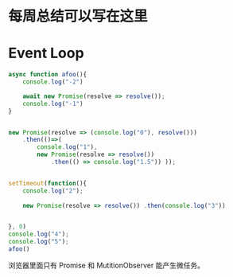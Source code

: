 # 每周总结可以写在这里

# Event Loop

```js
async function afoo(){
    console.log("-2")

    await new Promise(resolve => resolve());
    console.log("-1")
}


new Promise(resolve => (console.log("0"), resolve()))
    .then(()=>(
        console.log("1"), 
        new Promise(resolve => resolve())
            .then(() => console.log("1.5")) ));


setTimeout(function(){
    console.log("2");
    
    new Promise(resolve => resolve()) .then(console.log("3"))


}, 0)
console.log("4");
console.log("5");
afoo()
```

浏览器里面只有 Promise 和 MutitionObserver 能产生微任务。


